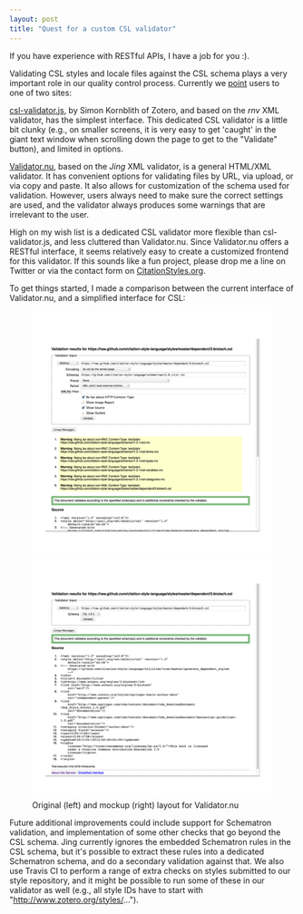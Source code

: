 ```yaml
---
layout: post
title: "Quest for a custom CSL validator"
---
```


If you have experience with RESTful APIs, I have a job for you :).

Validating CSL styles and locale files against the CSL schema plays a very important role in our quality control process. Currently we [point](https://github.com/citation-style-language/styles/wiki/Validation) users to one of two sites:

[csl-validator.js](http://simonster.github.io/csl-validator.js/), by Simon Kornblith of Zotero, and based on the *rnv* XML validator, has the simplest interface. This dedicated CSL validator is a little bit clunky (e.g., on smaller screens, it is very easy to get 'caught' in the giant text window when scrolling down the page to get to the "Validate" button), and limited in options.

[Validator.nu](http://validator.nu/), based on the *Jing* XML validator, is a general HTML/XML validator. It has convenient options for validating files by URL, via upload, or via copy and paste. It also allows for customization of the schema used for validation. However, users always need to make sure the correct settings are used, and the validator always produces some warnings that are irrelevant to the user.

High on my wish list is a dedicated CSL validator more flexible than csl-validator.js, and less cluttered than Validator.nu. Since Validator.nu offers a RESTful interface, it seems relatively easy to create a customized frontend for this validator. If this sounds like a fun project, please drop me a line on Twitter or via the contact form on [CitationStyles.org](http://citationstyles.org/).

To get things started, I made a comparison between the current interface of Validator.nu, and a simplified interface for CSL:

<figure class="half">
	<a href="/images/validator-original.png"><img src="/images/validator-original.png"></a>
	<a href="/images/validator-customized.png"><img src="/images/validator-customized.png"></a>
	<figcaption>Original (left) and mockup (right) layout for Validator.nu</figcaption>
</figure>

Future additional improvements could include support for Schematron validation, and implementation of some other checks that go beyond the CSL schema. Jing currently ignores the embedded Schematron rules in the CSL schema, but it's possible to extract these rules into a dedicated Schematron schema, and do a secondary validation against that. We also use Travis CI to perform a range of extra checks on styles submitted to our style repository, and it might be possible to run some of these in our validator as well (e.g., all style IDs have to start with "http://www.zotero.org/styles/...").